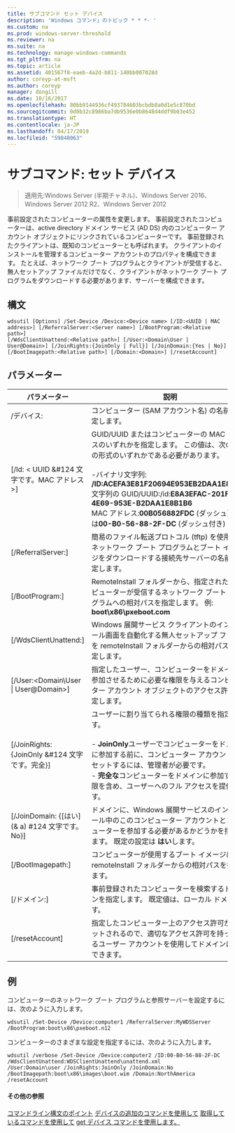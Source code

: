 ```yaml
---
title: サブコマンド セット デバイス
description: 'Windows コマンド」のトピック * * *- '
ms.custom: na
ms.prod: windows-server-threshold
ms.reviewer: na
ms.suite: na
ms.technology: manage-windows-commands
ms.tgt_pltfrm: na
ms.topic: article
ms.assetid: 401567f8-eaeb-4a2d-b811-140bb007028d
author: coreyp-at-msft
ms.author: coreyp
manager: dongill
ms.date: 10/16/2017
ms.openlocfilehash: 80bb9144936cf493784603bcbdb8a0d1e5c870bd
ms.sourcegitcommit: 0d0b32c8986ba7db9536e0b8648d4ddf9b03e452
ms.translationtype: HT
ms.contentlocale: ja-JP
ms.lasthandoff: 04/17/2019
ms.locfileid: "59848063"
---
```

# <a name="subcommand-set-device"></a>サブコマンド: セット デバイス

>適用先:Windows Server (半期チャネル)、Windows Server 2016、Windows Server 2012 R2、Windows Server 2012

事前設定されたコンピューターの属性を変更します。 事前設定されたコンピューターは、active directory ドメイン サービス (AD DS) 内のコンピューター アカウント オブジェクトにリンクされているコンピューターです。 事前登録されたクライアントは、既知のコンピューターとも呼ばれます。 クライアントのインストールを管理するコンピューター アカウントのプロパティを構成できます。 たとえば、ネットワーク ブート プログラムとクライアントが受信すると、無人セットアップ ファイルだけでなく、クライアントがネットワーク ブート プログラムをダウンロードする必要があります、サーバーを構成できます。
## <a name="syntax"></a>構文
```
wdsutil [Options] /Set-Device /Device:<Device name> [/ID:<UUID | MAC address>] [/ReferralServer:<Server name>] [/BootProgram:<Relative path>] 
[/WdsClientUnattend:<Relative path>] [/User:<Domain\User | User@Domain>] [/JoinRights:{JoinOnly | Full}] [/JoinDomain:{Yes | No}] [/BootImagepath:<Relative path>] [/Domain:<Domain>] [/resetAccount]
```
## <a name="parameters"></a>パラメーター
|パラメーター|説明|
|-------|--------|
|/デバイス:<computer name>|コンピューター (SAM アカウント名) の名前を指定します。|
|[/Id: < UUID &#124 文字です。MAC アドレス >]|GUID/UUID またはコンピューターの MAC アドレスのいずれかを指定します。 この値は、次の 3 つの形式のいずれかである必要があります。<br /><br />-バイナリ文字列: **/ID:ACEFA3E81F20694E953EB2DAA1E8B1B6**<br />文字列の GUID/UUID:/id:**E8A3EFAC-201F-4E69-953E-B2DAA1E8B1B6**<br />MAC アドレス:**00B056882FDC** (ダッシュ) または**00-B0-56-88-2F-DC** (ダッシュ付き) を含む|
|[/ReferralServer:<Server name>]|簡易のファイル転送プロトコル (tftp) を使用してネットワーク ブート プログラムとブート イメージをダウンロードする接続先サーバーの名前を指定します。|
|[/BootProgram:<Relative path>]|RemoteInstall フォルダーから、指定されたコンピューターが受信するネットワーク ブート プログラムへの相対パスを指定します。 例: **boot\x86\pxeboot.com**|
|[/WdsClientUnattend:<Relative path>]|Windows 展開サービス クライアントのインストール画面を自動化する無人セットアップ ファイルを remoteInstall フォルダーからの相対パスを指定します。|
|[/User:<Domain\User &#124; User@Domain>]|指定したユーザー、コンピューターをドメインに参加させるために必要な権限を与えるコンピューター アカウント オブジェクトのアクセス許可を設定します。|
|[/JoinRights: {JoinOnly &#124 文字です。完全}]|ユーザーに割り当てられる権限の種類を指定します。<br /><br />-   **JoinOnly**ユーザーでコンピューターをドメインに参加する前に、コンピューター アカウントをリセットするには、管理者が必要です。<br />-   **完全な**コンピューターをドメインに参加する権限を含め、ユーザーへのフル アクセスを提供します。|
|[/JoinDomain: {[はい] (& a) #124 文字です。No}]|ドメインに、Windows 展開サービスのインストール中のこのコンピューター アカウントとコンピューターを参加する必要があるかどうかを指定します。 既定の設定は **はい**します。|
|[/BootImagepath:<Relative path>]|コンピューターが使用するブート イメージには、remoteInstall フォルダーからの相対パスを指定します。|
|[/ドメイン:<Domain>]|事前登録されたコンピューターを検索するドメインを指定します。 既定値は、ローカル ドメインです。|
|[/resetAccount]|指定したコンピューター上のアクセス許可がリセットされるので、適切なアクセス許可を持っているユーザー アカウントを使用してドメインに参加できます。|
## <a name="BKMK_examples"></a>例
コンピューターのネットワーク ブート プログラムと参照サーバーを設定するには、次のように入力します。
```
wdsutil /Set-Device /Device:computer1 /ReferralServer:MyWDSServer
/BootProgram:boot\x86\pxeboot.n12
```
コンピューターのさまざまな設定を指定するには、次のように入力します。
```
wdsutil /verbose /Set-Device /Device:computer2 /ID:00-B0-56-88-2F-DC /WdsClientUnattend:WDSClientUnattend\unattend.xml 
/User:Domain\user /JoinRights:JoinOnly /JoinDomain:No /BootImagepath:boot\x86\images\boot.wim /Domain:NorthAmerica /resetAccount
```
#### <a name="additional-references"></a>その他の参照
[コマンドライン構文のポイント](command-line-syntax-key.md)
[デバイスの追加のコマンドを使用して](using-the-add-device-command.md)
[取得しているコマンドを使用して](using-the-get-alldevices-command.md)
[get デバイス コマンドを使用します。](using-the-get-device-command.md)
